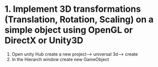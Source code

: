 # 1. Implement 3D transformations (Translation, Rotation, Scaling) on a simple object using OpenGL or DirectX or Unity3D

1. Open unity Hub create a new project--> universal 3d--> create
2. In the Hierarch window create new GameObject
